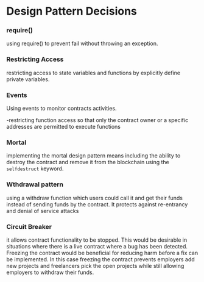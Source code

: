 # Design Pattern Decisions

### require()
using require() to prevent fail without throwing an exception.

### Restricting Access
restricting access to state variables and functions by explicitly define private variables.

### Events
Using events to monitor contracts activities.

-restricting function access so that only the contract owner or a specific addresses are permitted to execute functions

### Mortal
implementing the mortal design pattern means including the ability to destroy the contract and remove it from the blockchain using the `selfdestruct` keyword. 

### Wthdrawal pattern
using a withdraw function which users could call it and get their funds instead of sending funds by the contract. It protects against re-entrancy and denial of service attacks

### Circuit Breaker
it allows contract functionality to be stopped. This would be desirable in situations where there is a live contract where a bug has been detected. Freezing the contract would be beneficial for reducing harm before a fix can be implemented. In this case freezing the contract prevents employers add new projects and freelancers pick the open projects while still allowing employers to withdraw their funds.